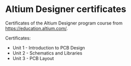 # Altium Designer certificates

Certificates of the Altium Designer program course from https://education.altium.com/.

Certificates:
- Unit 1 - Introduction to PCB Design
- Unit 2 - Schematics and Libraries
- Unit 3 - PCB Layout

